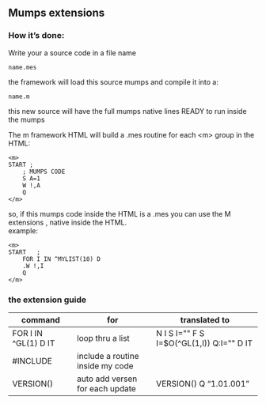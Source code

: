 <h2 id="mumps-extensions">Mumps extensions</h2>
<h3 id="how-its-done">How it’s done:</h3>
<p>Write your a source code in a file name</p>
<pre><code>name.mes
</code></pre>
<p>the  framework will load this source mumps and compile it into a:</p>
<pre><code>name.m
</code></pre>
<p>this new source will have the full mumps native lines READY to run inside the mumps</p>
<p>The m framework HTML will build a .mes routine for each &lt;m&gt; group in the HTML:</p>
<pre class=" language-html"><code class="prism  language-html"><span class="token tag"><span class="token tag"><span class="token punctuation">&lt;</span>m</span><span class="token punctuation">&gt;</span></span>
START ;
	; MUMPS CODE
	S A=1
	W !,A
	Q
<span class="token tag"><span class="token tag"><span class="token punctuation">&lt;/</span>m</span><span class="token punctuation">&gt;</span></span>
</code></pre>
<p>so, if this mumps code inside the HTML is a .mes you can use the M extensions , native inside the HTML.<br>
example:</p>
<pre class=" language-html"><code class="prism  language-html"><span class="token tag"><span class="token tag"><span class="token punctuation">&lt;</span>m</span><span class="token punctuation">&gt;</span></span>
START	;
	FOR I IN ^MYLIST(10) D
	.W !,I
	Q
<span class="token tag"><span class="token tag"><span class="token punctuation">&lt;/</span>m</span><span class="token punctuation">&gt;</span></span>
</code></pre>
<h3 id="the-extension-guide">the extension guide</h3>

<table>
<thead>
<tr>
<th>command</th>
<th>for</th>
<th>translated to</th>
</tr>
</thead>
<tbody>
<tr>
<td>FOR I IN ^GL(1) D IT</td>
<td>loop thru a list</td>
<td>N I S I="" F  S I=$O(^GL(1,I)) Q:I=""  D IT</td>
</tr>
<tr>
<td>#INCLUDE</td>
<td>include a routine inside my code</td>
<td></td>
</tr>
<tr>
<td>VERSION()</td>
<td>auto add versen for each update</td>
<td>VERSION() Q “1.01.001”</td>
</tr>
</tbody>
</table>
